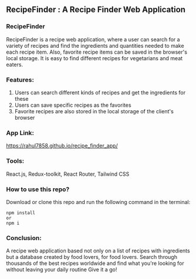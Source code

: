 ## RecipeFinder : A Recipe Finder Web Application

### RecipeFinder

RecipeFinder is a recipe web application, where a user can search for a variety of recipes and find the ingredients and quantities needed to make each recipe item. Also, favorite recipe items can be saved in the browser's local storage. It is easy to find different recipes for vegetarians and meat eaters.

### Features:

1.  Users can search different kinds of recipes and get the ingredients for these
2.  Users can save specific recipes as the favorites
3.  Favorite recipes are also stored in the local storage of the client's browser

### App Link:

https://rahul7858.github.io/recipe_finder_app/

### Tools:

React.js, Redux-toolkit, React Router, Tailwind CSS

### How to use this repo?

Download or clone this repo and run the following command in the terminal:

```
npm install
or
npm i
```

### Conclusion:

A recipe web application based not only on a list of recipes with ingredients but a database created by food lovers, for food lovers. Search through thousands of the best recipes worldwide and find what you're looking for without leaving your daily routine Give it a go!

